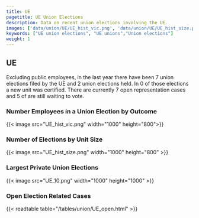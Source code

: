 ```yaml
---
title: UE
pagetitle: UE Union Elections
description: Data on recent union elections involving the UE.
images: ['data/union/UE/UE_hist_vic.png', 'data/union/UE/UE_hist_size.png', 'data/union/UE/UE_10.png']
keywords: ["UE union elections", "UE unions","Union elections"]
weight: 1
---
```

##  UE

Excluding public employees, in the last year there have been 7 union elections filed by the UE and 2 union elections held. In 0 of those elections a new unit was certified. There are currently 7 open representation cases and 5 of are still waiting to vote.

### Number Employees in a Union Election by Outcome
{{< image src="UE_hist_vic.png" width="1000" height="800">}}

### Number of Elections by Unit Size
{{< image src="UE_hist_size.png" width="1000" height="800" >}}

### Largest Private Union Elections
{{< image src="UE_10.png" width="1000" height="1000"  >}}

### Open Election Related Cases
{{< readtable table="/tables/union/UE_open.html" >}}

